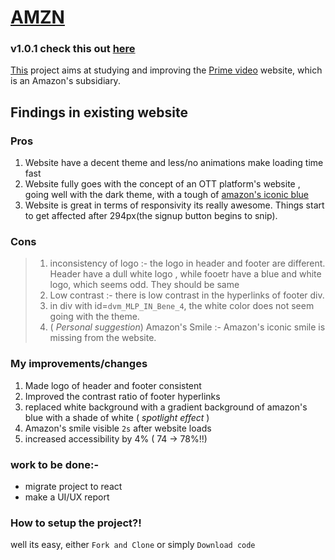 # <a href="https://himanshu007-creator.github.io/AMZN-1.0.1/">AMZN</a>
### v1.0.1 check this out <a href="https://himanshu007-creator.github.io/AMZN-1.0.1/">here</a>
<a href="https://himanshu007-creator.github.io/AMZN-1.0.1/">This</a> project aims at studying and improving the <a href="https://www.primevideo.com/">Prime video</a> website, which is an Amazon's subsidiary.

## Findings in existing website
### Pros
1. Website have a decent theme and less/no animations make loading time fast
2. Website fully goes with the concept of an OTT platform's website , going well with the dark theme, with a tough of <a href="https://www.schemecolor.com/amazon-prime-blue-logo-color-scheme.php">amazon's iconic blue</a>
3. Website is great in terms of responsivity its really awesome. Things start to get affected after 294px(the signup button begins to snip).

### Cons
> 1. inconsistency of logo :- the logo in header and footer are different. Header have a dull white logo , while fooetr have a blue and white logo, which seems odd.
>  They should be same
> 2. Low contrast :- there is low contrast in the hyperlinks of footer div.
> 3. in div with id=<code>dvm_MLP_IN_Bene_4</code>, the white color does not seem going with the theme.
> 4. ( _Personal suggestion_) Amazon's Smile :- Amazon's iconic smile is missing from the website.

### My improvements/changes
1. Made logo of header and footer consistent
2. Improved the contrast ratio of footer hyperlinks 
3. replaced white background with a gradient background of amazon's blue with a shade of white ( _spotlight effect_ )
4. Amazon's smile visible <code>2s</code> after website loads
5. increased accessibility by 4% ( 74 -> 78%!!)

### work to be done:-
- migrate project to react
- make a UI/UX report

### How to setup the project?!
well its easy, either <code>Fork and Clone</code> or simply <code>Download code</code>
